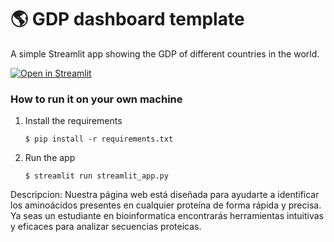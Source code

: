 # :earth_americas: GDP dashboard template

A simple Streamlit app showing the GDP of different countries in the world.

[![Open in Streamlit](https://static.streamlit.io/badges/streamlit_badge_black_white.svg)](https://gdp-dashboard-template.streamlit.app/)

### How to run it on your own machine

1. Install the requirements

   ```
   $ pip install -r requirements.txt
   ```

2. Run the app

   ```
   $ streamlit run streamlit_app.py
   ```
Descripcion: Nuestra página web está diseñada para ayudarte a identificar los aminoácidos presentes en cualquier proteína de forma rápida y precisa. Ya seas un estudiante en bioinformatica encontrarás herramientas intuitivas y eficaces para analizar secuencias proteicas.
